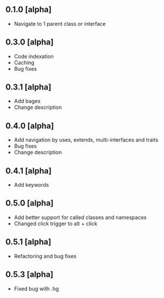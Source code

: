 ## 0.1.0 [alpha]
* Navigate to 1 parent class or interface

## 0.3.0 [alpha]
* Code indexation
* Caching
* Bug fixes

## 0.3.1 [alpha]
* Add bages
* Change description

## 0.4.0 [alpha]
* Add navigation by uses, extends, multi-interfaces and traits
* Bug fixes
* Change description

## 0.4.1 [alpha]
* Add keywords

## 0.5.0 [alpha]
* Add better support for called classes and namespaces
* Changed click trigger to alt + click

## 0.5.1 [alpha]
* Refactoring and bug fixes

## 0.5.3 [alpha]
* Fixed bug with .hg
